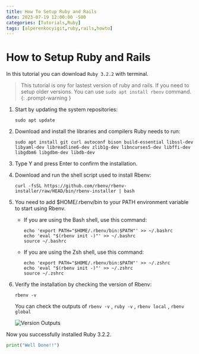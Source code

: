 ```yaml
---
title: How To Setup Ruby and Rails
date: 2023-07-19 12:00:00 -500
categories: [Tutorials,Ruby]
tags: [alperenkocyigit,ruby,rails,howto]
---
```

# How to Setup Ruby and Rails
In this tutorial you can download `Ruby 3.2.2` with terminal.

> This tutorial is ony for lastest version of ruby and rails. If you need to setup older versions. You can use `sudo apt install rbenv` command.
{: .prompt-warning }

1. Start by updating the system repositories:

    ```
    sudo apt update
    ```

2. Download and install the libraries and compilers Ruby needs to run:

    ```
    sudo apt install git curl autoconf bison build-essential libssl-dev libyaml-dev libreadline6-dev zlib1g-dev libncurses5-dev libffi-dev libgdbm6 libgdbm-dev libdb-dev
    ```

3. Type Y and press Enter to confirm the installation.

4. Download and run the shell script used to install Rbenv:
    ```
    curl -fsSL https://github.com/rbenv/rbenv-installer/raw/HEAD/bin/rbenv-installer | bash
    ```

5. You need to add $HOME/.rbenv/bin to your PATH environment variable to start using Rbenv.

    - If you are using the Bash shell, use this command:
        ```
        echo 'export PATH="$HOME/.rbenv/bin:$PATH"' >> ~/.bashrc
        echo 'eval "$(rbenv init -)"' >> ~/.bashrc
        source ~/.bashrc
        ```
    - If you are using the Zsh shell, use this command:
        ```
        echo 'export PATH="$HOME/.rbenv/bin:$PATH"' >> ~/.zshrc
        echo 'eval "$(rbenv init -)"' >> ~/.zshrc
        source ~/.zshrc
        ```
6. Verify the installation by checking the version of Rbenv:

    ```
    rbenv -v
    ```

    You can check the outputs of `rbenv -v` , `ruby -v` , `rbenv local` , `rbenv global` 

    ![Version Outputs](https://media.discordapp.net/attachments/1129424133143412756/1129775958975586364/Screenshot_from_2023-07-15_17-05-38.png)


Now you successfully installed Ruby 3.2.2.
```python
print("Well Done!!")
```